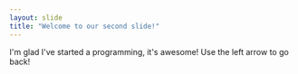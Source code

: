 ```yaml
---
layout: slide
title: "Welcome to our second slide!"
---
```

I'm glad I've started a programming, it's awesome!
Use the left arrow to go back!